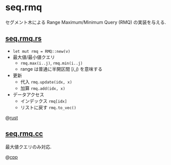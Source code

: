 # seq.rmq

セグメント木による Range Maximum/Minimum Query (RMQ) の実装を与える.

## [seq.rmq.rs](seq.rmq.rs)

- `let mut rmq = RMQ::new(v)`
- 最大値/最小値クエリ
    - `rmq.max(i..j)`, `rmq.min(i..j)`
    - range は普通に半開区間 $[i,j)$ を意味する
- 更新
    - 代入 `rmq.update(idx, x)`
    - 加算 `rmq.add(idx, x)`
- データアクセス
    - インデックス `rmq[idx]`
    - リストに戻す `rmq.to_vec()`

@[rust](seq.rmq.rs)

## [seq.rmq.cc](seq.rmq.cc)

最大値クエリのみ対応.

@[cpp](seq.rmq.cc)
